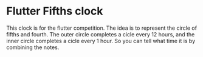 # Flutter Fifths clock
This clock is for the flutter competition. 
The idea is to represent the circle of fifths and fourth. 
The outer circle completes a cicle every 12 hours, and the inner circle completes a cicle every 1 hour.
So you can tell what time it is by combining the notes. 